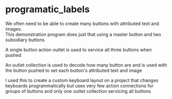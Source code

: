 # programatic_labels
We often need to be able to create many buttons with attributed text and images.  
This demonstration program does just that using a master button and two subsidiary buttons

A single button action outlet is used to service all three buttons when pushed

An outlet collection is used to decode how many button are and is used with the button pushed to set each button's attributed text and image

I used this to create a custom keyboard layout on a project that changes keyboards programmatically but uses very few action connections for groups of buttons and only one outlet collection servicing all buttons
